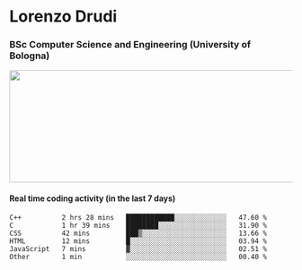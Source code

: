 # Lorenzo Drudi
### BSc Computer Science and Engineering (University of Bologna)

<img src="https://github-readme-stats.vercel.app/api?username=LorenzoDrudi&count_private=true&show_icons=true&theme=gruvbox" height=200px width=550px>

<!---Use wakatime plugins to track the coding time--->
#### Real time coding activity (in the last 7 days)
<!--START_SECTION:waka-->

```text
C++          2 hrs 28 mins   ████████████░░░░░░░░░░░░░   47.60 %
C            1 hr 39 mins    ████████░░░░░░░░░░░░░░░░░   31.90 %
CSS          42 mins         ███▒░░░░░░░░░░░░░░░░░░░░░   13.66 %
HTML         12 mins         █░░░░░░░░░░░░░░░░░░░░░░░░   03.94 %
JavaScript   7 mins          ▓░░░░░░░░░░░░░░░░░░░░░░░░   02.51 %
Other        1 min           ░░░░░░░░░░░░░░░░░░░░░░░░░   00.40 %
```

<!--END_SECTION:waka-->
